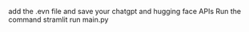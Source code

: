 add the .evn file and save your chatgpt and hugging face APIs 
Run the command stramlit run main.py
